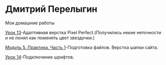 # Дмитрий Перелыгин
Мои домашние работы

[Урок 13](https://perelygindmit.github.io/lesson_13/ "Адаптивная верстка")-Адаптивная верстка Pixel Perfect.(Получились некие неточности и не понял как поменять цвет звездочки.)

[Модуль 5. Практика. Часть 1](https://perelygindmit.github.io/lesson_praktik/ "Подготовка файлов. Верстка шапки сайта.")-Подготовка файлов. Верстка шапки сайта.

[Урок 14](https://perelygindmit.github.io/lesson_14/ "Подключение шрифтов")-Подключение шрифтов.

